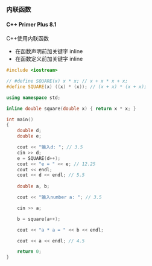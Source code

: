 ### 内联函数



####  	C++ Primer Plus  8.1

C++使用内联函数

+ 在函数声明前加关键字 inline
+ 在函数定义前加关键字 inline 

```C++
#include <iostream>

// #define SQUARE(x) x * x; // x + x * x + x;
#define SQUARE(x) ((x) * (x)); // (x + x) * (x + x);

using namespace std;

inline double square(double x) { return x * x; }

int main()
{
	double d; 
	double e;

	cout << "输入d: "; // 3.5
	cin >> d;
	e = SQUARE(d++);
	cout << "e = " << e; // 12.25
	cout << endl;
	cout << d << endl; // 5.5
	
	double a, b;

	cout << "输入number a: "; // 3.5

	cin >> a;

	b = square(a++);

	cout << "a * a = " << b << endl;

	cout << a << endl; // 4.5

	return 0;
}
```

